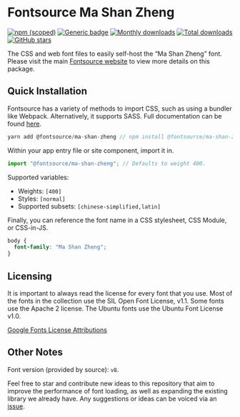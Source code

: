 # Fontsource Ma Shan Zheng

[![npm (scoped)](https://img.shields.io/npm/v/@fontsource/ma-shan-zheng?color=brightgreen)](https://www.npmjs.com/package/@fontsource/ma-shan-zheng) [![Generic badge](https://img.shields.io/badge/fontsource-passing-brightgreen)](https://github.com/fontsource/fontsource) [![Monthly downloads](https://badgen.net/npm/dm/@fontsource/ma-shan-zheng)](https://github.com/fontsource/fontsource) [![Total downloads](https://badgen.net/npm/dt/@fontsource/ma-shan-zheng)](https://github.com/fontsource/fontsource) [![GitHub stars](https://img.shields.io/github/stars/fontsource/fontsource.svg?style=social&label=Star)](https://github.com/fontsource/fontsource/stargazers)

The CSS and web font files to easily self-host the “Ma Shan Zheng” font. Please visit the main [Fontsource website](https://fontsource.org/fonts/ma-shan-zheng) to view more details on this package.

## Quick Installation

Fontsource has a variety of methods to import CSS, such as using a bundler like Webpack. Alternatively, it supports SASS. Full documentation can be found [here](https://fontsource.org/docs/introduction).

```javascript
yarn add @fontsource/ma-shan-zheng // npm install @fontsource/ma-shan-zheng
```

Within your app entry file or site component, import it in.

```javascript
import "@fontsource/ma-shan-zheng"; // Defaults to weight 400.
```

Supported variables:

- Weights: `[400]`
- Styles: `[normal]`
- Supported subsets: `[chinese-simplified,latin]`

Finally, you can reference the font name in a CSS stylesheet, CSS Module, or CSS-in-JS.

```css
body {
  font-family: "Ma Shan Zheng";
}
```

## Licensing

It is important to always read the license for every font that you use.
Most of the fonts in the collection use the SIL Open Font License, v1.1. Some fonts use the Apache 2 license. The Ubuntu fonts use the Ubuntu Font License v1.0.

[Google Fonts License Attributions](https://fonts.google.com/attribution)

## Other Notes

Font version (provided by source): `v8`.

Feel free to star and contribute new ideas to this repository that aim to improve the performance of font loading, as well as expanding the existing library we already have. Any suggestions or ideas can be voiced via an [issue](https://github.com/fontsource/fontsource/issues).
